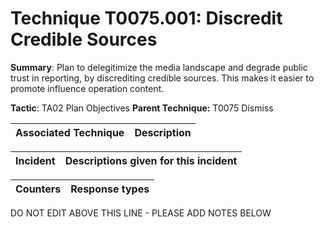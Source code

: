 # Technique T0075.001: Discredit Credible Sources

**Summary**: Plan to delegitimize the media landscape and degrade public trust in reporting, by discrediting credible sources. This makes it easier to promote influence operation content.

**Tactic**: TA02 Plan Objectives            **Parent Technique:** T0075 Dismiss


| Associated Technique | Description |
| --------- | ------------------------- |



| Incident | Descriptions given for this incident |
| -------- | -------------------- |



| Counters | Response types |
| -------- | -------------- |


DO NOT EDIT ABOVE THIS LINE - PLEASE ADD NOTES BELOW